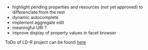 - highlight pending properties and resources (not yet approved) to differenciate from the rest
- dynamic autocomplete 
- implement aggregate edit
- meaningful URI ?
- improve display of property values in facet browser

ToDo of LD-R project can be found [here](https://github.com/ali1k/ld-r/blob/master/ToDo.md)